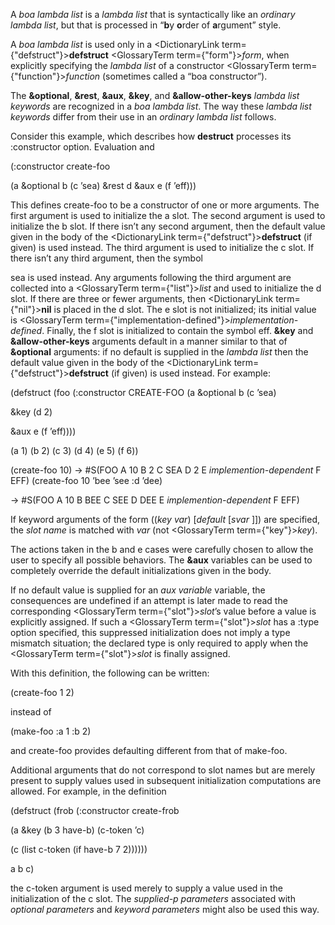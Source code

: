 



A *boa lambda list* is a *lambda list* that is syntactically like an *ordinary lambda list*, but that is processed in “**b**y **o**rder of **a**rgument” style. 



A *boa lambda list* is used only in a <DictionaryLink  term={"defstruct"}><b>defstruct</b></DictionaryLink> <GlossaryTerm  term={"form"}><i>form</i></GlossaryTerm>, when explicitly specifying the *lambda list* of a constructor <GlossaryTerm  term={"function"}><i>function</i></GlossaryTerm> (sometimes called a “boa constructor”). 



The **&amp;optional**, **&amp;rest**, **&amp;aux**, **&amp;key**, and **&amp;allow-other-keys** *lambda list keywords* are recognized in a *boa lambda list*. The way these *lambda list keywords* differ from their use in an *ordinary lambda list* follows. 



Consider this example, which describes how **destruct** processes its :constructor option. Evaluation and 











(:constructor create-foo 



(a &amp;optional b (c ’sea) &amp;rest d &amp;aux e (f ’eff))) 



This defines create-foo to be a constructor of one or more arguments. The first argument is used to initialize the a slot. The second argument is used to initialize the b slot. If there isn’t any second argument, then the default value given in the body of the <DictionaryLink  term={"defstruct"}><b>defstruct</b></DictionaryLink> (if given) is used instead. The third argument is used to initialize the c slot. If there isn’t any third argument, then the symbol 



sea is used instead. Any arguments following the third argument are collected into a <GlossaryTerm  term={"list"}><i>list</i></GlossaryTerm> and used to initialize the d slot. If there are three or fewer arguments, then <DictionaryLink  term={"nil"}><b>nil</b></DictionaryLink> is placed in the d slot. The e slot is not initialized; its initial value is <GlossaryTerm  term={"implementation-defined"}><i>implementation-defined</i></GlossaryTerm>. Finally, the f slot is initialized to contain the symbol eff. **&amp;key** and **&amp;allow-other-keys** arguments default in a manner similar to that of **&amp;optional** arguments: if no default is supplied in the *lambda list* then the default value given in the body of the <DictionaryLink  term={"defstruct"}><b>defstruct</b></DictionaryLink> (if given) is used instead. For example: 



(defstruct (foo (:constructor CREATE-FOO (a &amp;optional b (c ’sea) 



&amp;key (d 2) 



&amp;aux e (f ’eff)))) 



(a 1) (b 2) (c 3) (d 4) (e 5) (f 6)) 



(create-foo 10) → #S(FOO A 10 B 2 C SEA D 2 E *implemention-dependent* F EFF) (create-foo 10 ’bee ’see :d ’dee) 



→ #S(FOO A 10 B BEE C SEE D DEE E *implemention-dependent* F EFF) 



If keyword arguments of the form ((*key var*) [*default* [*svar* ]]) are specified, the *slot name* is matched with *var* (not <GlossaryTerm  term={"key"}><i>key</i></GlossaryTerm>). 



The actions taken in the b and e cases were carefully chosen to allow the user to specify all possible behaviors. The **&amp;aux** variables can be used to completely override the default initializations given in the body. 



If no default value is supplied for an *aux variable* variable, the consequences are undefined if an attempt is later made to read the corresponding <GlossaryTerm  term={"slot"}><i>slot</i></GlossaryTerm>’s value before a value is explicitly assigned. If such a <GlossaryTerm  term={"slot"}><i>slot</i></GlossaryTerm> has a :type option specified, this suppressed initialization does not imply a type mismatch situation; the declared type is only required to apply when the <GlossaryTerm  term={"slot"}><i>slot</i></GlossaryTerm> is finally assigned. 



With this definition, the following can be written: 



(create-foo 1 2) 



instead of 



(make-foo :a 1 :b 2) 



and create-foo provides defaulting different from that of make-foo. 



Additional arguments that do not correspond to slot names but are merely present to supply values used in subsequent initialization computations are allowed. For example, in the definition 



(defstruct (frob (:constructor create-frob  







(a &amp;key (b 3 have-b) (c-token ’c) 



(c (list c-token (if have-b 7 2)))))) 



a b c) 



the c-token argument is used merely to supply a value used in the initialization of the c slot. The *supplied-p parameters* associated with *optional parameters* and *keyword parameters* might also be used this way. 



